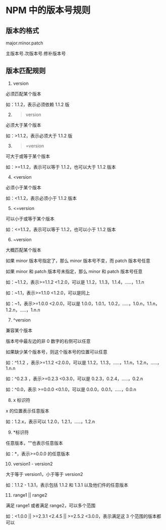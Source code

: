 # NPM 中的版本号规则

## 版本的格式

major.minor.patch

主版本号.次版本号.修补版本号

## 版本匹配规则

1. version

必须匹配某个版本

如：1.1.2，表示必须依赖 1.1.2 版

2. > version

必须大于某个版本

如：>1.1.2，表示必须大于 1.1.2 版

3. > =version

可大于或等于某个版本

如：>=1.1.2，表示可以等于 1.1.2，也可以大于 1.1.2 版本

4. <version

必须小于某个版本

如：<1.1.2，表示必须小于 1.1.2 版本

5. <=version

可以小于或等于某个版本

如：<=1.1.2，表示可以等于 1.1.2，也可以小于 1.1.2 版本

6. ~version

大概匹配某个版本

如果 minor 版本号指定了，那么 minor 版本号不变，而 patch 版本号任意

如果 minor 和 patch 版本号未指定，那么 minor 和 patch 版本号任意

如：~1.1.2，表示>=1.1.2 <1.2.0，可以是 1.1.2，1.1.3，1.1.4，.....，1.1.n

如：~1.1，表示>=1.1.0 <1.2.0，可以是同上

如：~1，表示>=1.0.0 <2.0.0，可以是 1.0.0，1.0.1，1.0.2，.....，1.0.n，1.1.n，1.2.n，.....，1.n.n

7. ^version

兼容某个版本

版本号中最左边的非 0 数字的右侧可以任意

如果缺少某个版本号，则这个版本号的位置可以任意

如：^1.1.2 ，表示>=1.1.2 <2.0.0，可以是 1.1.2，1.1.3，.....，1.1.n，1.2.n，.....，1.n.n

如：^0.2.3 ，表示>=0.2.3 <0.3.0，可以是 0.2.3，0.2.4，.....，0.2.n

如：^0.0，表示 >=0.0.0 <0.1.0，可以是 0.0.0，0.0.1，.....，0.0.n

8. x 标识符

x 的位置表示任意版本

如：1.2.x，表示可以 1.2.0，1.2.1，.....，1.2.n

9. \*标识符

任意版本，""也表示任意版本

如：\*，表示>=0.0.0 的任意版本

10. version1 - version2

大于等于 version1，小于等于 version2

如：1.1.2 - 1.3.1，表示包括 1.1.2 和 1.3.1 以及他们件的任意版本

11. range1 || range2

满足 range1 或者满足 range2，可以多个范围

如：<1.0.0 || >=2.3.1 <2.4.5 || >=2.5.2 <3.0.0，表示满足这 3 个范围的版本都可以

